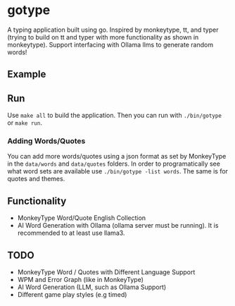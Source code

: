 # gotype

A typing application built using go. Inspired by monkeytype, tt, and typer (trying to build on tt and typer with more functionality as shown in monkeytype). Support interfacing with Ollama llms to generate random words!

## Example

## Run
Use `make all` to build the application. Then you can run with `./bin/gotype` or `make run`.

### Adding Words/Quotes
You can add more words/quotes using a json format as set by MonkeyType in the `data/words` and `data/quotes` folders. In order to programatically see what word sets are available use `./bin/gotype -list words`. The same is for quotes and themes.

## Functionality
- MonkeyType Word/Quote English Collection
- AI Word Generation with Ollama (ollama server must be running). It is recommended to at least use llama3.

## TODO
- MonkeyType Word / Quotes with Different Language Support
- WPM and Error Graph (like in MonkeyType)
- AI Word Generation (LLM, such as Ollama Support)
- Different game play styles (e.g timed)